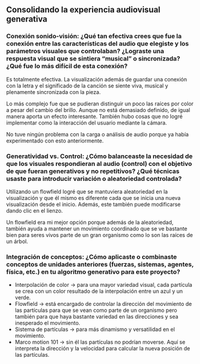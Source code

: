 ## Consolidando la experiencia audiovisual generativa

### Conexión sonido-visión: ¿Qué tan efectiva crees que fue la conexión entre las características del audio que elegiste y los parámetros visuales que controlaban? ¿Lograste una respuesta visual que se sintiera “musical” o sincronizada? ¿Qué fue lo más difícil de esta conexión?

Es totalmente efectiva. La visualización además de guardar una conexión con la letra y el significado de la canción se siente viva, musical y plenamente sincronizada con la pieza.

Lo más complejo fue que se pudieran distinguir un poco las raíces por color a pesar del cambio del brillo. Aunque no está demasiado definido, de igual manera aporta un efecto interesante. También hubo cosas que no logré implementar como la interacción del usuario mediante la cámara.

No tuve ningún problema con la carga o análisis de audio porque ya había experimentado con esto anteriormente.

### Generatividad vs. Control: ¿Cómo balanceaste la necesidad de que los visuales respondieran al audio (control) con el objetivo de que fueran generativos y no repetitivos? ¿Qué técnicas usaste para introducir variación o aleatoriedad controlada?

Utilizando un flowfield logré que se mantuviera aleatoriedad en la visualización y que él mismo es diferente cada que se inicia una nueva visualización desde el inicio. Además, este también puede modificarse dando clic en el lienzo.

Un flowfield era mi mejor opción porque además de la aleatoriedad, también ayuda a mantener un movimiento coordinado que se ve bastante bien para seres vivos parte de un gran organismo como lo son las raíces de un árbol.

### Integración de conceptos: ¿Cómo aplicaste o combinaste conceptos de unidades anteriores (fuerzas, sistemas, agentes, física, etc.) en tu algoritmo generativo para este proyecto?
- Interpolación de color -> para una mayor variedad visual, cada partícula se crea con un color resultado de la interpolación entre un azul y un verde.
- Flowfield -> está encargado de controlar la dirección del movimiento de las partículas para que se vean como parte de un organismo pero también para que haya bastante variedad en las direcciones y sea inesperado el movimiento.
- Sistema de partículas -> para más dinamismo y versatilidad en el movimiento.
- Marco motion 101 -> sin él las partículas no podrían moverse. Aquí se interpreta la dirección y la velocidad para calcular la nueva posición de las partículas.

